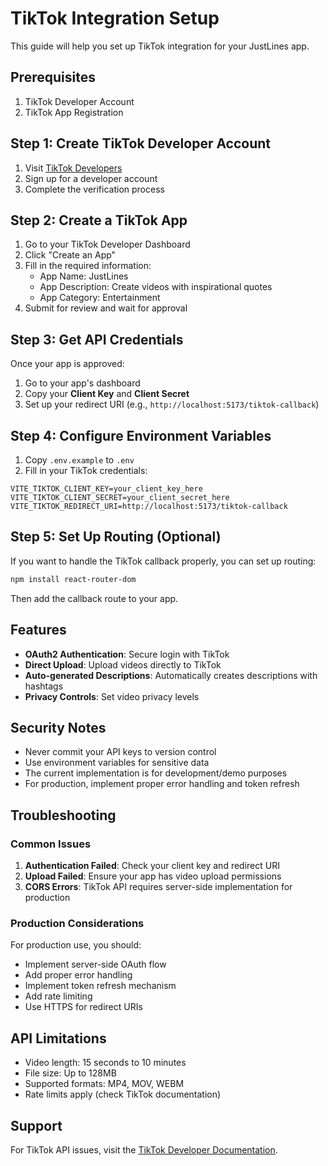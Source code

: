 # TikTok Integration Setup

This guide will help you set up TikTok integration for your JustLines app.

## Prerequisites

1. TikTok Developer Account
2. TikTok App Registration

## Step 1: Create TikTok Developer Account

1. Visit [TikTok Developers](https://developers.tiktok.com/)
2. Sign up for a developer account
3. Complete the verification process

## Step 2: Create a TikTok App

1. Go to your TikTok Developer Dashboard
2. Click "Create an App"
3. Fill in the required information:
   - App Name: JustLines
   - App Description: Create videos with inspirational quotes
   - App Category: Entertainment
4. Submit for review and wait for approval

## Step 3: Get API Credentials

Once your app is approved:

1. Go to your app's dashboard
2. Copy your **Client Key** and **Client Secret**
3. Set up your redirect URI (e.g., `http://localhost:5173/tiktok-callback`)

## Step 4: Configure Environment Variables

1. Copy `.env.example` to `.env`
2. Fill in your TikTok credentials:

```env
VITE_TIKTOK_CLIENT_KEY=your_client_key_here
VITE_TIKTOK_CLIENT_SECRET=your_client_secret_here
VITE_TIKTOK_REDIRECT_URI=http://localhost:5173/tiktok-callback
```

## Step 5: Set Up Routing (Optional)

If you want to handle the TikTok callback properly, you can set up routing:

```bash
npm install react-router-dom
```

Then add the callback route to your app.

## Features

- **OAuth2 Authentication**: Secure login with TikTok
- **Direct Upload**: Upload videos directly to TikTok
- **Auto-generated Descriptions**: Automatically creates descriptions with hashtags
- **Privacy Controls**: Set video privacy levels

## Security Notes

- Never commit your API keys to version control
- Use environment variables for sensitive data
- The current implementation is for development/demo purposes
- For production, implement proper error handling and token refresh

## Troubleshooting

### Common Issues

1. **Authentication Failed**: Check your client key and redirect URI
2. **Upload Failed**: Ensure your app has video upload permissions
3. **CORS Errors**: TikTok API requires server-side implementation for production

### Production Considerations

For production use, you should:
- Implement server-side OAuth flow
- Add proper error handling
- Implement token refresh mechanism
- Add rate limiting
- Use HTTPS for redirect URIs

## API Limitations

- Video length: 15 seconds to 10 minutes
- File size: Up to 128MB
- Supported formats: MP4, MOV, WEBM
- Rate limits apply (check TikTok documentation)

## Support

For TikTok API issues, visit the [TikTok Developer Documentation](https://developers.tiktok.com/doc/).
